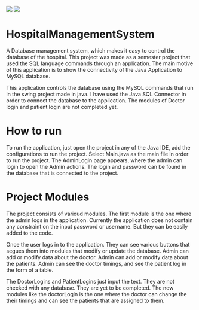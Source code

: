 ![](https://img.shields.io/badge/Language-Java-red)
![](https://img.shields.io/badge/Database-MySQL-blue)

# HospitalManagementSystem
A Database management system, which makes it easy to control the database of the hospital.
This project was made as a semester project that used the SQL language commands through an application.
The main motive of this application is to show the connectivity of the Java Application to MySQL database.

This application controls the database using the MySQL commands that run in the swing project made in java.
I have used the Java SQL Connector in order to connect the database to the application.
The modules of Doctor login and patient login are not completed yet.

# How to run

To run the application, just open the project in any of the Java IDE, add the configurations to run the project.
Select Main.java as the main file in order to run the project.
The AdminLogin page appears, where the admin can login to open the Admin actions.
The login and password can be found in the database that is connected to the project.

# Project Modules

The project consists of varioud modules.
The first module is the one where the admin logs in the application.
Currently the application does not contain any constraint on the input password or username.
But they can be easily added to the code.


Once the user logs in to the application.
They can see various buttons that segues them into modules that modify or update the database.
Admin can add or modify data about the doctor.
Admin can add or modify data about the patients.
Admin can see the doctor timings, and see the patient log in the form of a table.

The DoctorLogins and PatientLogins just input the text. They are not checked with any database. They are yet to be completed.
The new modules like the doctorLogin is the one where the doctor can change the their timings and can see the patients that are assigned to them.
